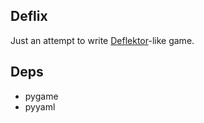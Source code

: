 ## Deflix

Just an attempt to write [Deflektor](https://youtubevideourl)-like game.

## Deps

* pygame
* pyyaml
